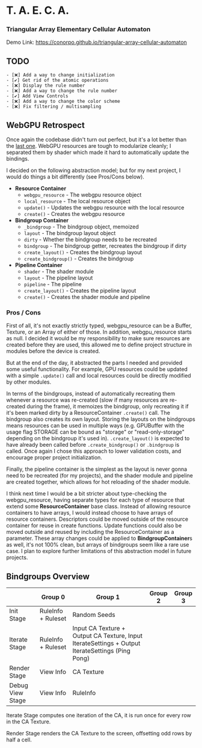 # T. A. E. C. A.
### Triangular Array Elementary Cellular Automaton

Demo Link: https://conorpo.github.io/triangular-array-cellular-automaton

## TODO
```
- [❌] Add a way to change initialization
- [✔️] Get rid of the atomic operations
- [❌] Display the rule number
- [❌] Add a way to change the rule number
- [✔️] Add View Controls
- [❌] Add a way to change the color scheme
- [❌] Fix filtering / multisampling
```
<!-- ✔️ -->


## WebGPU Retrospect
Once again the codebase didn't turn out perfect, but it's a lot better than the [last one](https://github.com/conorpo/marching-cubes-webgpu). WebGPU resources are tough to modularize cleanly; I separated them by shader which made it hard to automatically update the bindings. 

I decided on the following abstraction model; but for my next project, I would do things a bit differently (see Pros/Cons below).

- **Resource Container**
  - `webgpu_resource` - The webgpu resource object
  - `local_resource` - The local resource object
  - `update()` - Updates the webgpu resource with the local resource
  - `create()` - Creates the webgpu resource
- **Bindgroup Container**
  - `_bindgroup` - The bindgroup object, memoized
  - `layout` - The bindgroup layout object
  - `dirty` - Whether the bindgroup needs to be recreated
  - `bindgroup` - The bindgroup getter, recreates the bindgroup if dirty
  - `create_layout()` - Creates the bindgroup layout
  - `create_bindgroup()` - Creates the bindgroup
- **Pipeline Container**
  - `shader` - The shader module
  - `layout` - The pipeline layout
  - `pipeline` - The pipeline
  - `create_layout()` - Creates the pipeline layout
  - `create()` - Creates the shader module and pipeline

### Pros / Cons

First of all, it's not exactly strictly typed, webgpu_resource can be a Buffer, Texture, or an Array of either of those. In addition, webgpu_resource starts as null. I decided it would be my responsibility to make sure resources are created before they are used, this allowed me to define project structure in modules before the device is created.

But at the end of the day, it abstracted the parts I needed and provided some useful functionality. For example, GPU resources could be updated with a simple `.update()` call and local resources could be directly modified by other modules. 

In terms of the bindgroups, instead of automatically recreating them whenever a resource was re-created (slow if many resources are re-created during the frame), it memoizes the bindgroup, only recreating it if it's been marked dirty by a ResourceContainer `.create()` call. The bindgroup also creates its own layout. Storing the layouts on the bindgroups means resources can be used in multiple ways (e.g. GPUBuffer with the usage flag STORAGE can be bound as "storage" or "read-only-storage" depending on the bindgroup it's used in). `.create_layout()` is expected to have already been called before `.create_bindgroup()` or `.bindgroup` is called. Once again I chose this approach to lower validation costs, and encourage proper project initialization.

Finally, the pipeline container is the simplest as the layout is never gonna need to be recreated (for my projects), and the shader module and pipeline are created together, which allows for hot reloading of the shader module.

I think next time I would be a bit stricter about type-checking the webgpu_resource, having separate types for each type of resource that extend some **ResourceContainer** base class. Instead of allowing resource containers to have arrays, I would instead choose to have arrays of resource containers. Descriptors could be moved outside of the resource container for reuse in create functions. Update functions could also be moved outside and reused by including the ResourceContainer as a parameter. These array changes could be applied to **BindgroupContainer**s as well, it's not 100% clean, but arrays of bindgroups seem like a rare use case. I plan to explore further limitations of this abstraction model in future projects.

## Bindgroups Overview
| | Group 0 | Group 1 | Group 2 | Group 3 |
|-|---------|---------|---------|---------|
| Init Stage | RuleInfo + Ruleset | Random Seeds | | |
| Iterate Stage | RuleInfo + Ruleset | Input CA Texture + Output CA Texture, Input IterateSettings + Output IterateSettings (Ping Pong) | | | |
| Render Stage | View Info | CA Texture | | |
| Debug View Stage | View Info | RuleInfo | | |


Iterate Stage computes one iteration of the CA, it is run once for every row in the CA Texture.

Render Stage renders the CA Texture to the screen, offsetting odd rows by half a cell.